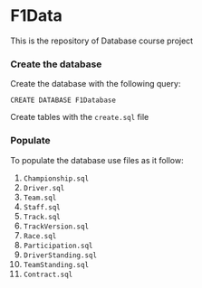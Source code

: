 # F1Data

This is the repository of Database course project

### Create the database

Create the database with the following query:

    CREATE DATABASE F1Database

Create tables with the `create.sql` file

### Populate

To populate the database use files as it follow:

1.  `Championship.sql`
2.  `Driver.sql`
3.  `Team.sql`
4.  `Staff.sql`
5.  `Track.sql`
6.  `TrackVersion.sql`
7.  `Race.sql`
8.  `Participation.sql`
9.  `DriverStanding.sql`
10. `TeamStanding.sql`
11. `Contract.sql`
